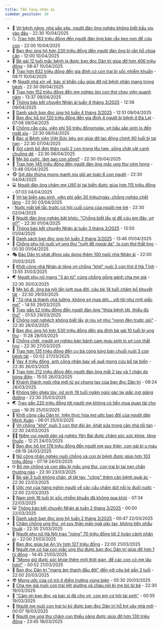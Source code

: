 ```yaml
---
title: Tấm lòng nhân ái
sidebar_position: 20
---
```


<!-- dantri-tam-long-nhan-ai:START -->
- 🌝 [Vợ bệnh nặng, nhà sắp sập, người đàn ông nghèo không biết bấu víu vào đâu](https://dantri.com.vn/tam-long-nhan-ai/vo-benh-nang-nha-sap-sap-nguoi-dan-ong-ngheo-khong-biet-bau-viu-vao-dau-20250405211202289.htm) - 22:30 10/04/2025
- 🌜 [Trao hơn 163 triệu đồng đến người đàn ông bán rẫy keo non để cứu con](https://dantri.com.vn/tam-long-nhan-ai/trao-hon-163-trieu-dong-den-nguoi-dan-ong-ban-ray-keo-non-de-cuu-con-20250410212156962.htm) - 22:00 10/04/2025
- 👀 [Bạn đọc ủng hộ hơn 230 triệu đồng đến người đàn ông bị rắn hổ chúa cắn](https://dantri.com.vn/tam-long-nhan-ai/ban-doc-ung-ho-hon-230-trieu-dong-den-nguoi-dan-ong-bi-ran-ho-chua-can-20250410120932336.htm) - 12:00 10/04/2025
- 🚀 [Bé gái 12 tuổi mắc bệnh lạ được bạn đọc Dân trí giúp đỡ hơn 406 triệu đồng](https://dantri.com.vn/tam-long-nhan-ai/be-gai-12-tuoi-mac-benh-la-duoc-ban-doc-dan-tri-giup-do-hon-406-trieu-dong-20250410141743409.htm) - 08:47 10/04/2025
- 🦅 [Trao hơn 832 triệu đồng đến gia đình có con trai bị sốc nhiễm khuẩn](https://dantri.com.vn/tam-long-nhan-ai/trao-hon-832-trieu-dong-den-gia-dinh-co-con-trai-bi-soc-nhiem-khuan-20250410133356917.htm) - 08:11 10/04/2025
- 😎 [Người nhà xin về, bác sĩ khẩn cầu giúp đỡ nữ bệnh nhân mang trọng bệnh](https://dantri.com.vn/tam-long-nhan-ai/nguoi-nha-xin-ve-bac-si-khan-cau-giup-do-nu-benh-nhan-mang-trong-benh-20250408121105082.htm) - 22:30 09/04/2025
- 🎡 [Trao hơn 152 triệu đồng đến mẹ nghèo ôm con thơ chạy viện quanh năm](https://dantri.com.vn/tam-long-nhan-ai/trao-hon-152-trieu-dong-den-me-ngheo-om-con-tho-chay-vien-quanh-nam-20250409163016660.htm) - 13:37 09/04/2025
- 🌮 [Thông báo kết chuyển Nhân ái tuần 4 tháng 3/2025](https://dantri.com.vn/tam-long-nhan-ai/thong-bao-ket-chuyen-nhan-ai-tuan-4-thang-32025-20250409181044998.htm) - 12:56 09/04/2025
- 💼 [Danh sách bạn đọc ủng hộ tuần 4 tháng 3/2025](https://dantri.com.vn/tam-long-nhan-ai/danh-sach-ban-doc-ung-ho-tuan-4-thang-32025-20250409180538700.htm) - 12:51 09/04/2025
- 🎊 [Bạn đọc hỗ trợ 120 triệu đồng đến gia đình 4 người bị bệnh ở Đà Lạt](https://dantri.com.vn/tam-long-nhan-ai/ban-doc-ho-tro-120-trieu-dong-den-gia-dinh-4-nguoi-bi-benh-o-da-lat-20250409120208283.htm) - 07:08 09/04/2025
- 📝 [Chồng cấp cứu, viện phí 50 triệu đồng/ngày, vợ bầu sắp sinh lo đến ngất xỉu](https://dantri.com.vn/tam-long-nhan-ai/chong-cap-cuu-vien-phi-50-trieu-dongngay-vo-bau-sap-sinh-lo-den-ngat-xiu-20250407113944454.htm) - 22:30 08/04/2025
- 🤗 [Bác sĩ Bệnh viện Việt Đức kêu gọi giúp đỡ lao động chính 90 tuổi bị tai nạn](https://dantri.com.vn/tam-long-nhan-ai/bac-si-benh-vien-viet-duc-keu-goi-giup-do-lao-dong-chinh-90-tuoi-bi-tai-nan-20250331171128215.htm) - 22:30 07/04/2025
- 🌈 [Xót cảnh bố đơn thân nuôi 2 con trong lều tạm, sống chật vật cạnh chuồng dê](https://dantri.com.vn/tam-long-nhan-ai/xot-canh-bo-don-than-nuoi-2-con-trong-leu-tam-song-chat-vat-canh-chuong-de-20250401153134912.htm) - 22:30 06/04/2025
- 🌝 [Mẹ bỏ cuộc, làm sao con sống?](https://dantri.com.vn/tam-long-nhan-ai/me-bo-cuoc-lam-sao-con-song-20250329114256638.htm) - 22:30 05/04/2025
- 🦒 [Trao hơn 145 triệu đồng đến người đàn ông mắc ung thư vòm họng](https://dantri.com.vn/tam-long-nhan-ai/trao-hon-145-trieu-dong-den-nguoi-dan-ong-mac-ung-thu-vom-hong-20250405145627863.htm) - 13:48 05/04/2025
- 🐵 [Sợi dây thừng mong manh níu giữ an toàn 6 con người](https://dantri.com.vn/tam-long-nhan-ai/soi-day-thung-mong-manh-niu-giu-an-toan-6-con-nguoi-20250328164548232.htm) - 22:30 04/04/2025
- 💻 [Người đàn ông chăm mẹ U90 bị tai biến được giúp hơn 115 triệu đồng](https://dantri.com.vn/tam-long-nhan-ai/nguoi-dan-ong-cham-me-u90-bi-tai-bien-duoc-giup-hon-115-trieu-dong-20250404100855117.htm) - 07:03 04/04/2025
- 🦆 [Vợ tai biến sau sinh, viện phí gần 30 triệu/ngày, chồng nghèo chết lặng](https://dantri.com.vn/tam-long-nhan-ai/vo-tai-bien-sau-sinh-vien-phi-gan-30-trieungay-chong-ngheo-chet-lang-20250402015145362.htm) - 22:30 03/04/2025
- 🕯 [Nước mắt bế tắc trước cơ hội cuối cùng của người mẹ trẻ](https://dantri.com.vn/tam-long-nhan-ai/nuoc-mat-be-tac-truoc-co-hoi-cuoi-cung-cua-nguoi-me-tre-20250328212302260.htm) - 22:30 02/04/2025
- 🤩 [Người đàn ông nghèo bật khóc: &quot;Chồng biết lấy gì để cứu em đây, vợ ơi?&quot;](https://dantri.com.vn/tam-long-nhan-ai/nguoi-dan-ong-ngheo-bat-khoc-chong-biet-lay-gi-de-cuu-em-day-vo-oi-20250329165240231.htm) - 22:30 01/04/2025
- 🎡 [Thông báo kết chuyển Nhân ái tuần 3 tháng 3/2025](https://dantri.com.vn/tam-long-nhan-ai/thong-bao-ket-chuyen-nhan-ai-tuan-3-thang-32025-20250401163447341.htm) - 13:50 01/04/2025
- 🤠 [Danh sách bạn đọc ủng hộ tuần 3 tháng 3/2025](https://dantri.com.vn/tam-long-nhan-ai/danh-sach-ban-doc-ung-ho-tuan-3-thang-32025-20250401162939335.htm) - 13:46 01/04/2025
- 🌋 [Chồng phụ hồ nuôi vợ ung thư &quot;ruột để ngoài da&quot;, lo con thơ thất học](https://dantri.com.vn/tam-long-nhan-ai/chong-phu-ho-nuoi-vo-ung-thu-ruot-de-ngoai-da-lo-con-tho-that-hoc-20250324123104943.htm) - 00:30 01/04/2025
- 🎭 [Báo Dân trí phát động xây dựng thêm 100 ngôi nhà Nhân ái](https://dantri.com.vn/tam-long-nhan-ai/bao-dan-tri-phat-dong-xay-dung-them-100-ngoi-nha-nhan-ai-20250326221625410.htm) - 22:00 31/03/2025
- 🤠 [Khởi công nhà Nhân ái tặng vợ chồng &quot;khờ&quot; nuôi 3 con thơ ở Hà Tĩnh](https://dantri.com.vn/tam-long-nhan-ai/khoi-cong-nha-nhan-ai-tang-vo-chong-kho-nuoi-3-con-tho-o-ha-tinh-20250331164136483.htm) - 13:55 31/03/2025
- 🌏 [Người phụ nữ mang &quot;3 án tử&quot; cùng chồng gồng gánh cha mẹ già](https://dantri.com.vn/tam-long-nhan-ai/nguoi-phu-nu-mang-3-an-tu-cung-chong-gong-ganh-cha-me-gia-20250318103501680.htm) - 22:30 30/03/2025
- 🚀 [Mẹ bỏ đi, ông bà nội lần lượt qua đời, cậu bé 14 tuổi chăm bố khuyết tật](https://dantri.com.vn/tam-long-nhan-ai/me-bo-di-ong-ba-noi-lan-luot-qua-doi-cau-be-14-tuoi-cham-bo-khuyet-tat-20250318160642432.htm) - 22:30 29/03/2025
- 🚀 [&quot;Từ nhà lá thành nhà tường, không sợ mưa dột... với tôi như một giấc mơ&quot;](https://dantri.com.vn/tam-long-nhan-ai/tu-nha-la-thanh-nha-tuong-khong-so-mua-dot-voi-toi-nhu-mot-giac-mo-20250329185141839.htm) - 14:55 29/03/2025
- 👹 [Trao gần 52 triệu đồng đến người đàn ông &quot;thừa bệnh tật, thiếu đủ thứ&quot;](https://dantri.com.vn/tam-long-nhan-ai/trao-gan-52-trieu-dong-den-nguoi-dan-ong-thua-benh-tat-thieu-du-thu-20250328225409965.htm) - 01:53 29/03/2025
- 🫶 [Chồng ngờ nghệch không biết lấy gì níu vợ như &quot;ngọn đèn trước gió&quot;](https://dantri.com.vn/tam-long-nhan-ai/chong-ngo-nghech-khong-biet-lay-gi-niu-vo-nhu-ngon-den-truoc-gio-20250322165520396.htm) - 22:30 28/03/2025
- 🐻 [Bạn đọc ủng hộ hơn 530 triệu đồng đến gia đình bé gái 10 tuổi bị ung thư](https://dantri.com.vn/tam-long-nhan-ai/ban-doc-ung-ho-hon-530-trieu-dong-den-gia-dinh-be-gai-10-tuoi-bi-ung-thu-20250328161550258.htm) - 11:28 28/03/2025
- 🌋 [Chồng chết, người vợ nghèo bán bánh cam mưu sinh lo sợ con thất học](https://dantri.com.vn/tam-long-nhan-ai/chong-chet-nguoi-vo-ngheo-ban-banh-cam-muu-sinh-lo-so-con-that-hoc-20250317132256368.htm) - 22:30 27/03/2025
- 🧰 [Trao hơn 135 triệu đồng đến cụ bà còng lưng bán chuối nuôi 3 con bệnh tật](https://dantri.com.vn/tam-long-nhan-ai/trao-hon-135-trieu-dong-den-cu-ba-cong-lung-ban-chuoi-nuoi-3-con-benh-tat-20250327061520942.htm) - 02:02 27/03/2025
- 💄 [Vay 4 triệu đồng, anh công nhân bay về quê mong cứu bố tai biến](https://dantri.com.vn/tam-long-nhan-ai/vay-4-trieu-dong-anh-cong-nhan-bay-ve-que-mong-cuu-bo-tai-bien-20250318162424284.htm) - 22:30 26/03/2025
- 🌝 [Trao hơn 212 triệu đồng đến người đàn ông mất 2 tay và 1 chân do bỏng điện](https://dantri.com.vn/tam-long-nhan-ai/trao-hon-212-trieu-dong-den-nguoi-dan-ong-mat-2-tay-va-1-chan-do-bong-dien-20250326160000535.htm) - 15:55 26/03/2025
- 🔭 [Khánh thành ngôi nhà mới từ sự chung tay của bạn đọc Dân trí](https://dantri.com.vn/tam-long-nhan-ai/khanh-thanh-ngoi-nha-moi-tu-su-chung-tay-cua-ban-doc-dan-tri-20250326131538471.htm) - 08:24 26/03/2025
- 🦒 [Không tiền ghép tủy, nữ sinh 19 tuổi ngậm ngùi gác lại giấc mơ giảng đường](https://dantri.com.vn/tam-long-nhan-ai/khong-tien-ghep-tuy-nu-sinh-19-tuoi-ngam-ngui-gac-lai-giac-mo-giang-duong-20250321174916399.htm) - 22:30 25/03/2025
- 🌏 [Trao gần 220 triệu đồng tới người mẹ không có tiền mua quan tài cho con](https://dantri.com.vn/tam-long-nhan-ai/trao-gan-220-trieu-dong-toi-nguoi-me-khong-co-tien-mua-quan-tai-cho-con-20250325204635056.htm) - 16:35 25/03/2025
- 🦣 [Khởi công cầu Dân trí, hiện thực hóa mơ ước bao đời của người dân Minh Xuân](https://dantri.com.vn/tam-long-nhan-ai/khoi-cong-cau-dan-tri-hien-thuc-hoa-mo-uoc-bao-doi-cua-nguoi-dan-minh-xuan-20250325110136344.htm) - 06:01 25/03/2025
- 🤗 [Vợ chồng &quot;khờ&quot; nuôi 3 con thơ đói ăn, khát sữa trong căn nhà tồi tàn](https://dantri.com.vn/tam-long-nhan-ai/vo-chong-kho-nuoi-3-con-tho-doi-an-khat-sua-trong-can-nha-toi-tan-20250320114937026.htm) - 22:30 24/03/2025
- 🧑‍🏫 [Niềm vui người dân xã nghèo Yên Bái được chăm sóc sức khỏe, tặng thuốc](https://dantri.com.vn/tam-long-nhan-ai/niem-vui-nguoi-dan-xa-ngheo-yen-bai-duoc-cham-soc-suc-khoe-tang-thuoc-20250324165647574.htm) - 12:21 24/03/2025
- 🤠 [Bạn đọc hỗ trợ 178 triệu đồng đến người mẹ suy thận, con gái bị u máu](https://dantri.com.vn/tam-long-nhan-ai/ban-doc-ho-tro-178-trieu-dong-den-nguoi-me-suy-than-con-gai-bi-u-mau-20250324122754744.htm) - 08:19 24/03/2025
- 🦆 [Nữ công nhân nghèo nuôi chồng và con bị bệnh được giúp hơn 103 triệu đồng](https://dantri.com.vn/tam-long-nhan-ai/nu-cong-nhan-ngheo-nuoi-chong-va-con-bi-benh-duoc-giup-hon-103-trieu-dong-20250321144308816.htm) - 07:19 24/03/2025
- 🤓 [Bố mẹ chồng và con dâu bị mắc ung thư, con trai bị tai nạn chấn thương não](https://dantri.com.vn/tam-long-nhan-ai/bo-me-chong-va-con-dau-bi-mac-ung-thu-con-trai-bi-tai-nan-chan-thuong-nao-20250317072949109.htm) - 22:30 23/03/2025
- 🫶 [Bé gái 3 tuổi không chân, dị tật tay, &quot;cõng&quot; thêm căn bệnh quái ác](https://dantri.com.vn/tam-long-nhan-ai/be-gai-3-tuoi-khong-chan-di-tat-tay-cong-them-can-benh-quai-ac-20250312171909250.htm) - 22:30 22/03/2025
- 🎊 [Ước mơ của hàng nghìn người về cây cầu chấm dứt nỗi lo đuối nước](https://dantri.com.vn/tam-long-nhan-ai/uoc-mo-cua-hang-nghin-nguoi-ve-cay-cau-cham-dut-noi-lo-duoi-nuoc-20250320200549507.htm) - 22:00 22/03/2025
- 🦏 [Nam sinh 16 tuổi bị sốc nhiễm khuẩn đã không qua khỏi](https://dantri.com.vn/tam-long-nhan-ai/nam-sinh-16-tuoi-bi-soc-nhiem-khuan-da-khong-qua-khoi-20250322104545975.htm) - 07:34 22/03/2025
- 😺 [Thông báo kết chuyển Nhân ái tuần 2 tháng 3/2025](https://dantri.com.vn/tam-long-nhan-ai/thong-bao-ket-chuyen-nhan-ai-tuan-2-thang-32025-20250322073338275.htm) - 00:50 22/03/2025
- 🥰 [Danh sách bạn đọc ủng hộ tuần 2 tháng 3/2025](https://dantri.com.vn/tam-long-nhan-ai/danh-sach-ban-doc-ung-ho-tuan-2-thang-32025-20250322072848216.htm) - 00:47 22/03/2025
- 🚀 [Chăm chồng ung thư, vợ suy thận mãn ngã gãy tay, không tiền phẫu thuật](https://dantri.com.vn/tam-long-nhan-ai/cham-chong-ung-thu-vo-suy-than-man-nga-gay-tay-khong-tien-phau-thuat-20250313153431810.htm) - 22:30 21/03/2025
- 🌁 [Người phụ nữ Hà Nội trao &quot;nóng&quot; 70 triệu đồng tới 2 hoàn cảnh nhân ái](https://dantri.com.vn/tam-long-nhan-ai/nguoi-phu-nu-ha-noi-trao-nong-70-trieu-dong-toi-2-hoan-canh-nhan-ai-20250321164737046.htm) - 22:00 21/03/2025
- 🚀 [Bạn đọc giúp bé An Vy hơn 127 triệu đồng](https://dantri.com.vn/tam-long-nhan-ai/ban-doc-giup-be-an-vy-hon-127-trieu-dong-20250321103240831.htm) - 22:00 21/03/2025
- 🤗 [Người mẹ có hai con mắc ung thư được bạn đọc Dân trí giúp đỡ hơn 1 tỷ đồng](https://dantri.com.vn/tam-long-nhan-ai/nguoi-me-co-hai-con-mac-ung-thu-duoc-ban-doc-dan-tri-giup-do-hon-1-ty-dong-20250321164057828.htm) - 14:45 21/03/2025
- 💫 [&quot;Mong giữ được sức khỏe thêm một thời gian, để các con có mẹ lâu hơn!&quot;](https://dantri.com.vn/tam-long-nhan-ai/mong-giu-duoc-suc-khoe-them-mot-thoi-gian-de-cac-con-co-me-lau-hon-20250313225442547.htm) - 00:52 21/03/2025
- 💼 [Bạn đọc Dân trí &quot;mang âm thanh đầu đời&quot; đến với cậu bé gần 3 tuổi](https://dantri.com.vn/tam-long-nhan-ai/ban-doc-dan-tri-mang-am-thanh-dau-doi-den-voi-cau-be-gan-3-tuoi-20250320100646282.htm) - 22:00 20/03/2025
- 😎 [Mong ước của cô trò ở điểm trường vùng biên](https://dantri.com.vn/tam-long-nhan-ai/mong-uoc-cua-co-tro-o-diem-truong-vung-bien-20250318114758352.htm) - 05:30 20/03/2025
- 🥳 [Cha mẹ già nuôi con trai liệt giường và cháu nội bị mẹ bỏ từ bé](https://dantri.com.vn/tam-long-nhan-ai/cha-me-gia-nuoi-con-trai-liet-giuong-va-chau-noi-bi-me-bo-tu-be-20250314145607484.htm) - 22:30 19/03/2025
- 📝 [&quot;Cảm ơn bạn đọc và bác sĩ đã cho vợ, con em cơ hội tái sinh&quot;](https://dantri.com.vn/tam-long-nhan-ai/cam-on-ban-doc-va-bac-si-da-cho-vo-con-em-co-hoi-tai-sinh-20250318172524383.htm) - 00:55 19/03/2025
- 🦄 [Người mẹ nuôi con trai tự kỷ được bạn đọc Dân trí hỗ trợ xây nhà mới](https://dantri.com.vn/tam-long-nhan-ai/nguoi-me-nuoi-con-trai-tu-ky-duoc-ban-doc-dan-tri-ho-tro-xay-nha-moi-20250319044949948.htm) - 00:07 19/03/2025
- 💼 [Người mẹ ung thư chăm con thiểu năng được giúp đỡ hơn 130 triệu đồng](https://dantri.com.vn/tam-long-nhan-ai/nguoi-me-ung-thu-cham-con-thieu-nang-duoc-giup-do-hon-130-trieu-dong-20250318174723911.htm) - 23:45 18/03/2025<!-- dantri-tam-long-nhan-ai:END -->
